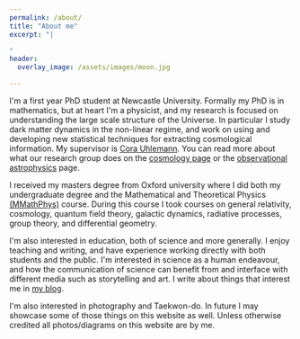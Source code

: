 ```yaml
---
permalink: /about/
title: "About me"
excerpt: "|

"
header:
  overlay_image: /assets/images/moon.jpg

---
```

I'm a first year PhD student at Newcastle University. Formally my PhD is in mathematics, but at heart I'm a physicist, and my research is focused on understanding the large scale structure of the Universe. In particular I study dark matter dynamics in the non-linear regime, and work on using and developing new statistical techniques for extracting cosmological information. My supervisor is [Cora Uhlemann](https://corauhlemann.webs.com/). You can read more about what our research group does on the [cosmology page](https://blogs.ncl.ac.uk/cosmology/) or the [observational astrophysics](https://blogs.ncl.ac.uk/astro-obs/) page.

I received my masters degree from Oxford university where I did both my undergraduate degree and the Mathematical and Theoretical Physics [(MMathPhys)](https://mmathphys.physics.ox.ac.uk/) course. During this course I took courses on general relativity, cosmology, quantum field theory, galactic dynamics, radiative processes, group theory, and differential geometry.

I'm also interested in education, both of science and more generally. I enjoy teaching and writing, and have experience working directly with both students and the public. I'm interested in science as a human endeavour, and how the communication of science can benefit from and interface with different media such as storytelling and art. I write about things that interest me in [my blog](/recent/index.html).

I'm also interested in photography and Taekwon-do. In future I may showcase some of those things on this website as well. Unless otherwise credited all photos/diagrams on this website are by me.
